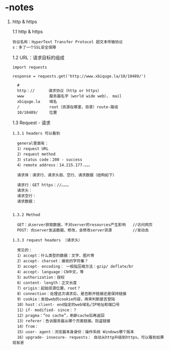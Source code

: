 # -notes

1. http & https

    1.1 http & https

       协议名称：HyperText Transfer Protocol 超文本传输协议
       s：多了一个SSL安全保障

    1.2 URL：请求目标的组成

       import requests

       response = requests.get('http://www.xbiquge.la/10/10489/')

         #
         http：//      请求协议（http or https）
         www           服务器名字（world wide web）， mail
         xbiquge.la    域名
         /             root（资源在哪里，目录）route-路径
         10/10489/     位置

    1.3 Request - 请求

       1.3.1 headers 可以看到
       
         general里面有：
         1）request URL
         2）request method
         3）status code：200 - success
         4）remote address：14.215.177.。。。

         请求体：请求行、请求头部、空行、请求数据（结构如下）

         请求行：GET https：//。。。。
         请求头：
         请求空行：
         请求数据：
       

       1.3.2 Method

         GET：从server获取数据，不对server的resources产生影响   //访问网页
         POST: 向server发送数据、修改，会修改server资源         //发动态
         
       1.3.3 request headers （请求头）
       
         常见的：
         1）accept：什么类型的数据：文字、图片等
         2）accept- charset：接收的字符集？
         3）accept- encoding： 一般指压缩方法：gzip/ deflate/br
         4）accept- language：CN中文，等
         5）authorization：授权
         6）content- length：正文长度
         7）origin：起始资源位置，root？
         8）connection：处理这次请求后，是否断开链接还是保持链接
         9）cookie：发给web的cookie内容，用来判断是否登陆
         10）host：client- end指定的web域名/IP地址和端口号
         11）if- modified- since：？
         12）pragma：“no cache”，刷新cache后再返回
         13）referer：告诉服务器从哪个页面链接。防盗链接
         14）from：
         15）user- agent：浏览器本身身份：操作系统 Windows哪个版本
         16）upgrade- insecure- requests： 自动从http升级到https。可以看到如果现有哥

   
   
   
   

    
